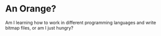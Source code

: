 # An Orange?

Am I learning how to work in different programming languages and write bitmap files, or am I just hungry?
